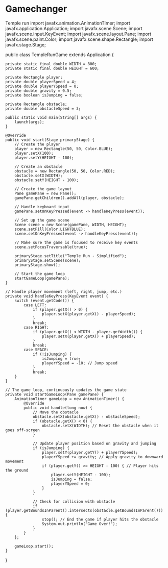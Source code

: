 # Gamechanger
Temple run
import javafx.animation.AnimationTimer;
import javafx.application.Application;
import javafx.scene.Scene;
import javafx.scene.input.KeyEvent;
import javafx.scene.layout.Pane;
import javafx.scene.paint.Color;
import javafx.scene.shape.Rectangle;
import javafx.stage.Stage;

public class TempleRunGame extends Application {

    private static final double WIDTH = 800;
    private static final double HEIGHT = 600;
    
    private Rectangle player;
    private double playerSpeed = 4;
    private double playerYSpeed = 0;
    private double gravity = 0.5;
    private boolean isJumping = false;

    private Rectangle obstacle;
    private double obstacleSpeed = 3;

    public static void main(String[] args) {
        launch(args);
    }

    @Override
    public void start(Stage primaryStage) {
        // Create the player
        player = new Rectangle(50, 50, Color.BLUE);
        player.setX(100);
        player.setY(HEIGHT - 100);

        // Create an obstacle
        obstacle = new Rectangle(50, 50, Color.RED);
        obstacle.setX(WIDTH);
        obstacle.setY(HEIGHT - 100);

        // Create the game layout
        Pane gamePane = new Pane();
        gamePane.getChildren().addAll(player, obstacle);

        // Handle keyboard input
        gamePane.setOnKeyPressed(event -> handleKeyPress(event));

        // Set up the game scene
        Scene scene = new Scene(gamePane, WIDTH, HEIGHT);
        scene.setFill(Color.LIGHTBLUE);
        scene.setOnKeyPressed(event -> handleKeyPress(event));
        
        // Make sure the game is focused to receive key events
        scene.setFocusTraversable(true);
        
        primaryStage.setTitle("Temple Run - Simplified");
        primaryStage.setScene(scene);
        primaryStage.show();

        // Start the game loop
        startGameLoop(gamePane);
    }

    // Handle player movement (left, right, jump, etc.)
    private void handleKeyPress(KeyEvent event) {
        switch (event.getCode()) {
            case LEFT:
                if (player.getX() > 0) {
                    player.setX(player.getX() - playerSpeed);
                }
                break;
            case RIGHT:
                if (player.getX() < WIDTH - player.getWidth()) {
                    player.setX(player.getX() + playerSpeed);
                }
                break;
            case SPACE:
                if (!isJumping) {
                    isJumping = true;
                    playerYSpeed = -10; // Jump speed
                }
                break;
        }
    }

    // The game loop, continuously updates the game state
    private void startGameLoop(Pane gamePane) {
        AnimationTimer gameLoop = new AnimationTimer() {
            @Override
            public void handle(long now) {
                // Move the obstacle
                obstacle.setX(obstacle.getX() - obstacleSpeed);
                if (obstacle.getX() < 0) {
                    obstacle.setX(WIDTH); // Reset the obstacle when it goes off-screen
                }

                // Update player position based on gravity and jumping
                if (isJumping) {
                    player.setY(player.getY() + playerYSpeed);
                    playerYSpeed += gravity; // Apply gravity to downward movement
                    if (player.getY() >= HEIGHT - 100) { // Player hits the ground
                        player.setY(HEIGHT - 100);
                        isJumping = false;
                        playerYSpeed = 0;
                    }
                }

                // Check for collision with obstacle
                if (player.getBoundsInParent().intersects(obstacle.getBoundsInParent())) {
                    stop(); // End the game if player hits the obstacle
                    System.out.println("Game Over!");
                }
            }
        };

        gameLoop.start();
    }
}
